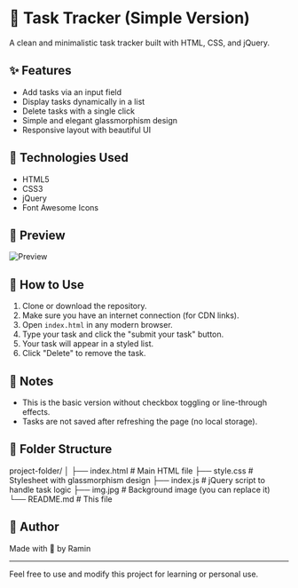
# 📝 Task Tracker (Simple Version)

A clean and minimalistic task tracker built with HTML, CSS, and jQuery.

## ✨ Features

- Add tasks via an input field
- Display tasks dynamically in a list
- Delete tasks with a single click
- Simple and elegant glassmorphism design
- Responsive layout with beautiful UI

## 🚀 Technologies Used

- HTML5
- CSS3
- jQuery
- Font Awesome Icons

## 📸 Preview

![Preview](/Screenshot%202025-04-22%20at%2010.31.39 AM.png)

## 📂 How to Use

1. Clone or download the repository.
2. Make sure you have an internet connection (for CDN links).
3. Open `index.html` in any modern browser.
4. Type your task and click the "submit your task" button.
5. Your task will appear in a styled list.
6. Click "Delete" to remove the task.

## 📌 Notes

- This is the basic version without checkbox toggling or line-through effects.
- Tasks are not saved after refreshing the page (no local storage).

## 🔧 Folder Structure
project-folder/
│
├── index.html        # Main HTML file
├── style.css         # Stylesheet with glassmorphism design
├── index.js          # jQuery script to handle task logic
├── img.jpg           # Background image (you can replace it)
└── README.md         # This file
## 🌟 Author

Made with 💙 by Ramin

---

Feel free to use and modify this project for learning or personal use.